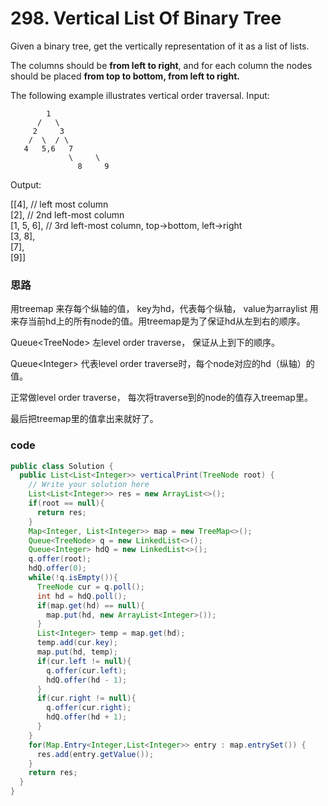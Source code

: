 # 298. Vertical List Of Binary Tree

Given a binary tree, get the vertically representation of it as a list of lists.

The columns should be **from left to right**, and for each column the nodes should be placed **from top to bottom, from left to right.**

The following example illustrates vertical order traversal. Input:

            1  
          /   \  
         2     3  
        /  \  / \  
       4   5,6   7  
                 \     \  
                   8     9  

Output:

\[\[4\],         // left most column  
 \[2\],         // 2nd left-most column  
 \[1, 5, 6\], // 3rd left-most column, top-&gt;bottom, left-&gt;right  
 \[3, 8\],  
 \[7\],  
 \[9\]\]



### 思路

用treemap 来存每个纵轴的值， key为hd，代表每个纵轴， value为arraylist 用来存当前hd上的所有node的值。用treemap是为了保证hd从左到右的顺序。

Queue&lt;TreeNode&gt; 左level order traverse， 保证从上到下的顺序。

Queue&lt;Integer&gt; 代表level order traverse时，每个node对应的hd（纵轴）的值。

正常做level order traverse， 每次将traverse到的node的值存入treemap里。

最后把treemap里的值拿出来就好了。

### code

```java
public class Solution {
  public List<List<Integer>> verticalPrint(TreeNode root) {
    // Write your solution here
    List<List<Integer>> res = new ArrayList<>();
    if(root == null){
      return res;
    }
    Map<Integer, List<Integer>> map = new TreeMap<>();
    Queue<TreeNode> q = new LinkedList<>();
    Queue<Integer> hdQ = new LinkedList<>();
    q.offer(root);
    hdQ.offer(0);
    while(!q.isEmpty()){
      TreeNode cur = q.poll();
      int hd = hdQ.poll();
      if(map.get(hd) == null){
        map.put(hd, new ArrayList<Integer>());
      }
      List<Integer> temp = map.get(hd);
      temp.add(cur.key);
      map.put(hd, temp);
      if(cur.left != null){
        q.offer(cur.left);
        hdQ.offer(hd - 1);
      }
      if(cur.right != null){
        q.offer(cur.right);
        hdQ.offer(hd + 1);
      }
    }
    for(Map.Entry<Integer,List<Integer>> entry : map.entrySet()) {
      res.add(entry.getValue());
    }
    return res;
  }
}

```

